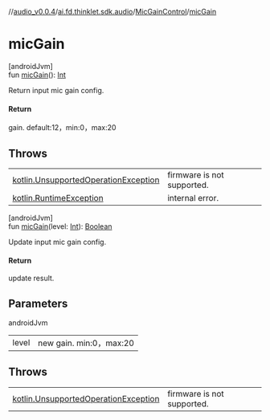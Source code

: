 //[audio_v0.0.4](../../../index.md)/[ai.fd.thinklet.sdk.audio](../index.md)/[MicGainControl](index.md)/[micGain](mic-gain.md)

# micGain

[androidJvm]\
fun [micGain](mic-gain.md)(): [Int](https://kotlinlang.org/api/latest/jvm/stdlib/kotlin/-int/index.html)

Return input mic gain config.

#### Return

gain. default:12，min:0，max:20

## Throws

| | |
|---|---|
| [kotlin.UnsupportedOperationException](https://kotlinlang.org/api/latest/jvm/stdlib/kotlin/-unsupported-operation-exception/index.html) | firmware is not supported. |
| [kotlin.RuntimeException](https://kotlinlang.org/api/latest/jvm/stdlib/kotlin/-runtime-exception/index.html) | internal error. |

[androidJvm]\
fun [micGain](mic-gain.md)(level: [Int](https://kotlinlang.org/api/latest/jvm/stdlib/kotlin/-int/index.html)): [Boolean](https://kotlinlang.org/api/latest/jvm/stdlib/kotlin/-boolean/index.html)

Update input mic gain config.

#### Return

update result.

## Parameters

androidJvm

| | |
|---|---|
| level | new gain. min:0，max:20 |

## Throws

| | |
|---|---|
| [kotlin.UnsupportedOperationException](https://kotlinlang.org/api/latest/jvm/stdlib/kotlin/-unsupported-operation-exception/index.html) | firmware is not supported. |
